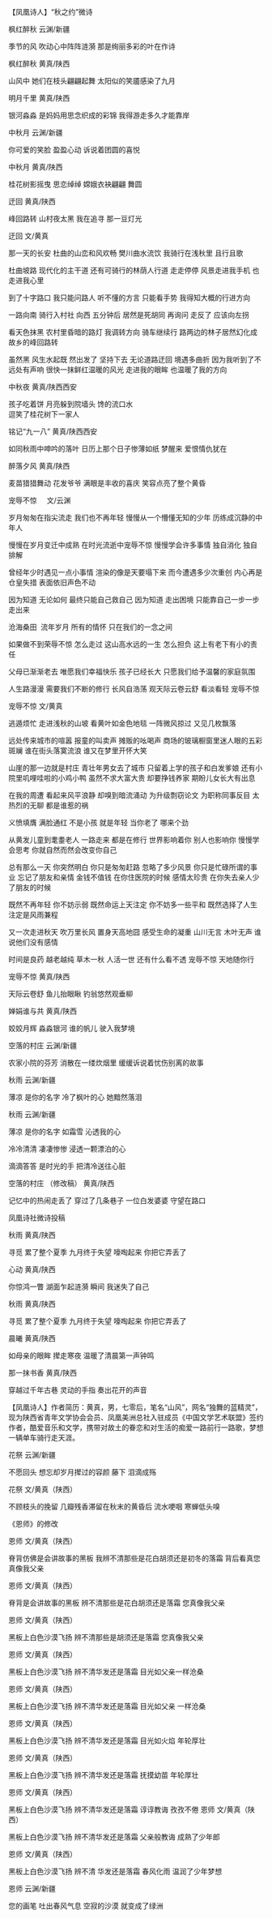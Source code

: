 【凤凰诗人】“秋之约”微诗

枫红醉秋
云渊/新疆

季节的风
吹动心中阵阵涟漪
那是绚丽多彩的叶在作诗



枫红醉秋
黄真/陕西

山风中
她们在枝头翩翩起舞
太阳似的笑靥感染了九月



明月千里
黄真/陕西

银河淼淼
是妈妈用思念织成的彩锦
我得游走多久才能靠岸



中秋月
云渊/新疆

你可爱的笑脸
盈盈心动
诉说着团圆的喜悦


中秋月
黄真/陕西

桂花树影摇曳  思恋绰绰
嫦娥衣袂翩翩
舞圆


迂回
黄真/陕西

峰回路转
山村夜太黑
我在追寻  那一豆灯光


迂回
文/黄真

那一天的长安
杜曲的山峦和风欢畅
樊川曲水流饮
我骑行在浅秋里
且行且歌

杜曲坡路
现代化的主干道
还有可骑行的林荫人行道
走走停停
风景走进我手机
也走进我心里

到了十字路口
我只能问路人
听不懂的方言
只能看手势
我得知大概的行进方向

一路向南
骑行入村社
向西
五分钟后
居然是死胡同
再询问
走反了
应该向左拐

看天色抹黑
农村里昏暗的路灯
我调转方向
骑车继续行
路两边的林子居然幻化成故乡的峰回路转

虽然黑
风生水起既
然出发了
坚持下去
无论道路迂回
境遇多曲折
因为我听到了不远处有声响
很快一抹鲜红温暖的风光
走进我的眼眸
也温暖了我的方向


中秋夜
黄真/陕西西安

孩子吃着饼
月亮躲到院墙头 馋的流口水   
逗笑了桂花树下一家人


  铭记“九一八”
黄真/陕西西安

如同秋雨中呻吟的落叶
日历上那个日子惨薄如纸
梦醒来  爱恨情仇犹在


醉落夕风
黄真/陕西

麦苗猎猎舞动
花发爷爷  满眼是丰收的喜庆
笑容点亮了整个黄昏



宠辱不惊
    文/云渊

岁月匆匆在指尖流走
我们也不再年轻
慢慢从一个懵懂无知的少年
历练成沉静的中年人

慢慢在岁月变迁中成熟
在时光流逝中宠辱不惊
慢慢学会许多事情
独自消化 
独自排解

曾经年少时遇见一点小事情
渲染的像是天要塌下来
而今遭遇多少次重创
内心再是仓皇失措
表面依旧声色不动

因为知道
无论如何
最终只能自己救自己
因为知道 
走出困境
只能靠自己一步一步走出来

沧海桑田  
流年岁月
所有的情怀 只在我们的一念之间

如果做不到荣辱不惊
怎么走过 这山高水远的一生
怎么担负 这上有老下有小的责任

父母已渐渐老去
唯愿我们幸福快乐
孩子已经长大
只愿我们给予温馨的家庭氛围

人生路漫漫
需要我们不断的修行
长风自浩荡
观天际云卷云舒
看淡看轻 宠辱不惊


宠辱不惊
文/黄真

逃遁烦忙
走进浅秋的山坡
看黄叶如金色地毯
一阵微风掠过
又见几枚飘落

远处传来城市的喧嚣
报童的叫卖声
摊贩的吆喝声
商场的玻璃橱窗里迷人眼的五彩斑斓
谁在街头落寞流浪
谁又在梦里开怀大笑

山崖的那一边就是村庄
青壮年男女去了城市
只留着上学的孩子和白发爹娘
还有小院里叽哩哇啦的小鸡小鸭
虽然不求大富大贵
却要挣钱养家
期盼儿女长大有出息

在我的周遭
看起来风平浪静
却嗅到暗流涌动
为升级剽窃论文
为职称同事反目
太热烈的无聊
都是谁惹的祸

义愤填膺
满脸通红
不是小孩
就是年轻
当你老了
哪来个劲

从黄发儿童到耄耋老人
一路走来
都是在修行
世界影响着你
别人也影响你
慢慢学会思考
你就自然而然会改变你自己

总有那么一天
你突然明白
你只是匆匆赶路
忽略了多少风景
你只是忙碌所谓的事业
忘记了朋友和亲情
金钱不值钱
在你住医院的时候
感情太珍贵
在你失去亲人少了朋友的时候

既然不再年轻
你不妨示弱
既然命运上天注定
你不妨多一些平和
既然选择了人生
注定是风雨兼程

又一次走进秋天
吹万里长风
置身天高地囧
感受生命的凝重
山川无言
木叶无声
谁说他们没有感情

时间是良药
越老越纯
草木一秋
人活一世
还有什么看不透
宠辱不惊
天地随你行


宠辱不惊
黄真/陕西

天际云卷舒
鱼儿抬眼瞅
钓翁悠然观垂柳


婵娟谁与共
黄真/陕西

姣姣月辉
淼淼银河
谁的帆儿  驶入我梦境


空落的村庄
云渊/新疆

农家小院的芬芳
消散在一缕炊烟里
缓缓诉说着忧伤别离的故事



秋雨
云渊/新疆

薄凉
是你的名字
冷了枫叶的心 她黯然落泪


秋雨
云渊/新疆

薄凉
是你的名字
如霜雪 沁透我的心


冷冷清清
凄凄惨惨
浸透一颗漂泊的心


滴滴答答
是时光的手
把清冷送往心脏


空落的村庄  （修改稿）
黄真/陕西

记忆中的热闹走丢了
穿过了几条巷子
一位白发婆婆  守望在路口


凤凰诗社微诗投稿

秋雨
黄真/陕西

寻觅  累了整个夏季
九月终于失望  嚎啕起来
你把它弄丢了


心动
黄真/陕西

你惊鸿一瞥
湖面乍起涟漪
瞬间   我迷失了自己


秋雨
黄真/陕西

寻觅  累了整个夏季
九月终于失望  嚎啕起来
你把它弄丢了


晨曦
黄真/陕西


如母亲的眼眸
撵走寒夜
温暖了清晨第一声钟鸣



那一抹书香
黄真/陕西

穿越过千年古巷
灵动的手指
奏出花开的声音

【凤凰诗人】作者简历：黄真，男，七零后，笔名“山风”，网名“独舞的蓝精灵”，现为陕西省青年文学协会会员、凤凰美洲总社入驻成员《中国文学艺术联盟》签约作者，酷爱音乐和文学，携带对故土的眷恋和对生活的痴爱一路前行一路歌，梦想一辆单车骑行走天涯。


花祭
云渊/新疆

不愿回头
想忘却岁月撵过的容颜
藤下   泪滴成殇


花祭
文/黄真（陕西）

不顾枝头的挽留
几瓣残香滞留在秋末的黄昏后
流水哽咽  寒蝉低头嗅



《恩师》的修改

恩师
文/黄真（陕西）

脊背仿佛是会讲故事的黑板
我辨不清那些是花白胡须还是初冬的落霜
背后看真您真像我父亲



恩师
文/黄真（陕西）

脊背是会讲故事的黑板
辨不清那些是花白胡须还是落霜
您真像我父亲

恩师
文/黄真（陕西）

黑板上白色沙漠飞扬
辨不清那些是胡须还是落霜
您真像我父亲

恩师
文/黄真（陕西）

黑板上白色沙漠飞扬
辨不清华发还是落霜
目光如父亲一样沧桑

恩师
文/黄真（陕西）

黑板上白色沙漠飞扬
辨不清华发还是落霜
目光如父亲   一样沧桑


恩师
文/黄真（陕西）

黑板上白色沙漠飞扬
辨不清华发还是落霜
目光如火焰  年轮厚壮

恩师
文/黄真（陕西）

黑板上白色沙漠飞扬
辨不清华发还是落霜
抚摸幼苗  年轮厚壮

恩师
文/黄真（陕西）

黑板上白色沙漠飞扬
辨不清华发还是落霜
谆谆教诲 孜孜不倦
恩师
文/黄真（陕西）

黑板上白色沙漠飞扬
辨不清华发还是落霜
父亲般教诲  成熟了少年郎

恩师
文/黄真（陕西）

黑板上白色沙漠飞扬
辨不清  华发还是落霜
春风化雨  温润了少年梦想


恩师
云渊/新疆

您的画笔
吐出春风气息
空寂的沙漠  就变成了绿洲
